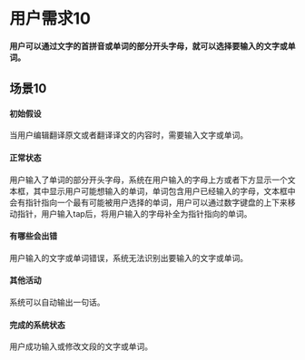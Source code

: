 # 用户需求10
#### 用户可以通过文字的首拼音或单词的部分开头字母，就可以选择要输入的文字或单词。

## 场景10
#### 初始假设
当用户编辑翻译原文或者翻译译文的内容时，需要输入文字或单词。

#### 正常状态 
用户输入了单词的部分开头字母，系统在用户输入的字母上方或者下方显示一个文本框，其中显示用户可能想输入的单词，单词包含用户已经输入的字母，文本框中会有指针指向一个最有可能被用户选择的单词，用户可以通过数字键盘的上下来移动指针，用户输入tap后，将用户输入的字母补全为指针指向的单词。

#### 有哪些会出错  
用户输入的文字或单词错误，系统无法识别出要输入的文字或单词。

#### 其他活动
系统可以自动输出一句话。

#### 完成的系统状态  
用户成功输入或修改文段的文字或单词。

